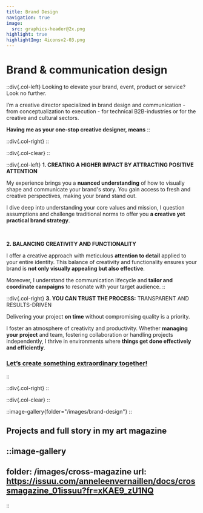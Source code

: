 ```yaml
---
title: Brand Design
navigation: true
image:
  src: graphics-header@2x.png
highlight: true
highlightImg: 4iconsv2-03.png
---
```


# Brand & communication design

::div{.col-left}
Looking to elevate your brand, event, product or service? Look no further.

I’m a creative director specialized in brand design and communication - from conceptualization to execution - for technical B2B-industries or for the creative and cultural sectors.

**Having me as your one-stop creative designer, means**
::

::div{.col-right}
::

::div{.col-clear}
::

::div{.col-left}
**1. CREATING A HIGHER IMPACT BY ATTRACTING POSITIVE ATTENTION**

My experience brings you a **nuanced understanding** of how to visually shape and communicate your brand's story. You gain access to fresh and creative perspectives, making your brand stand out.

I dive deep into understanding your core values and mission, I question assumptions and challenge traditional norms to offer you **a creative yet practical brand strategy**.

<br>

**2. BALANCING CREATIVITY AND FUNCTIONALITY**

I offer a creative approach with meticulous **attention to detail** applied to your entire identity. This balance of creativity and functionality ensures your brand is **not only visually appealing but also effective**.

Moreover, I understand the communication lifecycle and **tailor and coordinate campaigns** to resonate with your target audience.
::

::div{.col-right}
**3. YOU CAN TRUST THE PROCESS:** TRANSPARENT AND RESULTS-DRIVEN

Delivering your project **on time** without compromising quality is a priority.

I foster an atmosphere of creativity and productivity. Whether **managing your project** and team, fostering collaboration or handling projects independently, I thrive in environments where **things get done effectively and efficiently**.

### [Let’s create something extraordinary together!](mailto\:hello@anneleenvernaillen.com)
::

::div{.col-right}
::

::div{.col-clear}
::

::image-gallery{folder="/images/brand-design"}
::

## Projects and full story in my art magazine

::image-gallery
---
folder: /images/cross-magazine
url: https://issuu.com/anneleenvernaillen/docs/crossmagazine_01issuu?fr=xKAE9_zU1NQ
---
::
